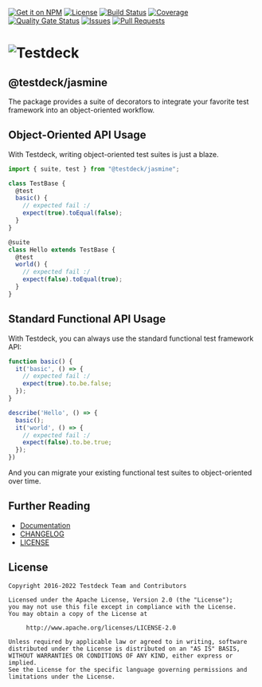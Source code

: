[![Get it on NPM](https://img.shields.io/npm/v/@testdeck/jasmine.svg)](https://www.npmjs.com/package/@testdeck/jasmine)
[![License](https://img.shields.io/badge/License-Apache_2.0-blue.svg)](https://opensource.org/licenses/Apache-2.0)
[![Build Status](https://github.com/testdeck/testdeck/actions/workflows/ci.yml/badge.svg)](https://github.com/testdeck/testdeck/actions/workflows/ci.yml)
[![Coverage](https://sonarcloud.io/api/project_badges/measure?project=testdeck_jasmine&metric=coverage)](https://sonarcloud.io/summary/new_code?id=testdeck_jasmine)
[![Quality Gate Status](https://sonarcloud.io/api/project_badges/measure?project=testdeck_jasmine&metric=alert_status)](https://sonarcloud.io/summary/new_code?id=testdeck_jasmine)
[![Issues](https://img.shields.io/github/issues/testdeck/testdeck/@testdeck/jasmine)](https://github.com/testdeck/testdeck/issues)
[![Pull Requests](https://img.shields.io/github/issues-pr/testdeck/testdeck/@testdeck/jasmine)](https://github.com/testdeck/testdeck/pulls)

# ![Testdeck](https://raw.githubusercontent.com/testdeck/testdeck/main/docs/assets/testdeck-wide.svg)

## @testdeck/jasmine

The package provides a suite of decorators to integrate your favorite test framework into an object-oriented workflow.

## Object-Oriented API Usage
With Testdeck, writing object-oriented test suites is just a blaze.

``` TypeScript
import { suite, test } from "@testdeck/jasmine";

class TestBase {
  @test
  basic() {
    // expected fail :/
    expect(true).toEqual(false);
  }
}

@suite
class Hello extends TestBase {
  @test
  world() {
    // expected fail :/
    expect(false).toEqual(true);
  }
}
```

## Standard Functional API Usage
With Testdeck, you can always use the standard functional test framework API:

``` TypeScript
function basic() {
  it('basic', () => {
    // expected fail :/
    expect(true).to.be.false;
  });
}

describe('Hello', () => {
  basic();
  it('world', () => {
    // expected fail :/
    expect(false).to.be.true;
  });
})
```

And you can migrate your existing functional test suites to object-oriented over time.

## Further Reading

- [Documentation](https://testdeck.org)
- [CHANGELOG](https://github.com/testdeck/testdeck/blob/main/CHANGELOG.md)
- [LICENSE](https://github.com/testdeck/testdeck/blob/main/LICENSE)

## License

```
Copyright 2016-2022 Testdeck Team and Contributors

Licensed under the Apache License, Version 2.0 (the "License");
you may not use this file except in compliance with the License.
You may obtain a copy of the License at

     http://www.apache.org/licenses/LICENSE-2.0

Unless required by applicable law or agreed to in writing, software
distributed under the License is distributed on an "AS IS" BASIS,
WITHOUT WARRANTIES OR CONDITIONS OF ANY KIND, either express or implied.
See the License for the specific language governing permissions and
limitations under the License.
```
